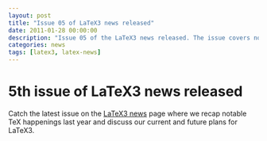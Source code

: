 ```yaml
---
layout: post
title: "Issue 05 of LaTeX3 news released"
date: 2011-01-28 00:00:00
description: "Issue 05 of the LaTeX3 news released. The issue covers notable TeX happenings last year and discuss our current and future plans for LaTeX3."
categories: news
tags: [latex3, latex-news]
---
```


# 5th issue of LaTeX3 news released

Catch the latest issue on the [LaTeX3 news]({{site.baseurl}}/news/latex3-news/) page where we recap notable TeX happenings last year and discuss our current and future plans for LaTeX3.
